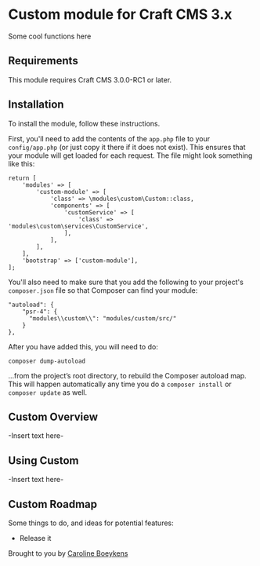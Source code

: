 # Custom module for Craft CMS 3.x

Some cool functions here

## Requirements

This module requires Craft CMS 3.0.0-RC1 or later.

## Installation

To install the module, follow these instructions.

First, you'll need to add the contents of the `app.php` file to your `config/app.php` (or just copy it there if it does not exist). This ensures that your module will get loaded for each request. The file might look something like this:
```
return [
    'modules' => [
        'custom-module' => [
            'class' => \modules\custom\Custom::class,
            'components' => [
                'customService' => [
                    'class' => 'modules\custom\services\CustomService',
                ],
            ],
        ],
    ],
    'bootstrap' => ['custom-module'],
];
```
You'll also need to make sure that you add the following to your project's `composer.json` file so that Composer can find your module:

    "autoload": {
        "psr-4": {
          "modules\\custom\\": "modules/custom/src/"
        }
    },

After you have added this, you will need to do:

    composer dump-autoload
 
 …from the project’s root directory, to rebuild the Composer autoload map. This will happen automatically any time you do a `composer install` or `composer update` as well.

## Custom Overview

-Insert text here-

## Using Custom

-Insert text here-

## Custom Roadmap

Some things to do, and ideas for potential features:

* Release it

Brought to you by [Caroline Boeykens](http://carolineboeykens.be)
